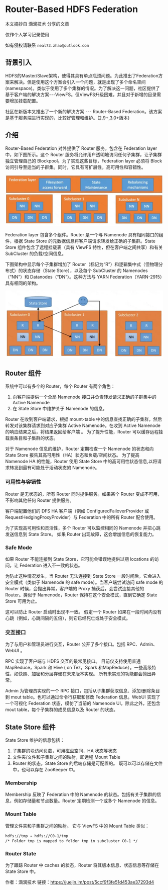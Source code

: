 # Router-Based HDFS Federation

本文摘抄自 滴滴技术 分享的文章

仅作个人学习记录使用

如有侵权请联系 `neal73.zhao@outlook.com`

## 背景引入

HDFS的Master/Slave架构，使得其具有单点瓶颈问题。为此推出了Federation方案来解决。但是使用这个方案会引入一个问题，就是出现了多个命名空间(namespace)。类似于使用了多个集群的情况。为了解决这一问题，社区提供了基于客户端的解决方案---ViewFS。但ViewFS升级困难，并且对于新增的目录需要增加挂载配置。

社区在新版本又推出了一个新的解决方案 --- Router-Based Federation。该方案是基于服务端进行实现的，比较好管理和维护。(2.9+,3.0+版本)

## 介绍

Router-Based Federation 对外提供了 Router 服务，包含在 Federation layer 中，如下图所示。这个 Router 服务将允许用户透明地访问任何子集群，让子集群独立管理自己的 Blockpool。为了实现这些目标，Federation layer 必须将 Block 访问引导至适当的子群集。同时，它具有可扩展性，高可用性和容错性。

![](../../../.gitbook/assets/data/hadoop/router-based-federation1.png)

Federation layer 包含多个组件。Router 是一个与 Namenode 具有相同接口的组件，根据 State Store 的元数据信息将客户端请求转发给正确的子集群。State Store 组件包含了远程挂载表（具有 ViewFS 特性，但在客户端之间共享）和有关 SubCluster 的负载/空间信息。

下图架构中显示每个子集群增加了 Router（标记为“R”）和逻辑集中式（但物理分布式）的状态存储（State Store），以及每个 SubCluster 的 Namenodes（“NN”）和 Datanodes（“DN”）。这种方法与 YARN Federation（YARN-2915）具有相同的架构。

![](../../../.gitbook/assets/data/hadoop/router-based-federation2.png)

## Router 组件

系统中可以有多个的 Router，每个 Router 有两个角色：
1. 向客户端提供一个全局 Namenode 接口并负责转发请求正确的子群集中的 Active Namenode
2. 在 State Store 中维护关于 Namenode 的信息。

Router 在收到客户端请求，根据 mount-table 中的信息查找正确的子集群，然后转发对该集群请求到对应子集群 Active Namenode。在收到 Active Namenode 的响应结果之后，将结果返回给客户端 。 为了提升性能，Router 可以缓存远程挂载表条目和子集群的状态。

对于 Namenode 信息的维护，Router 定期检查一个 Namenode 的状态和向 State Store 报告其高可用性（HA）状态和负载/空间状态。 为了提高 Namenode HA 的性能，Router 使用 State Store 中的高可用性状态信息,以将请求转发到最有可能处于活动状态的 Namenode。

### 可用性与容错性

Router 是无状态的，所有 Router 同时提供服务。如果某个 Router 变成不可用，不影响其他任何 Router 提供服务。

客户端配置他们的 DFS HA 客户端（例如 ConfiguredFailoverProvider 或 RequestHedgingProxyProvider）与 Federation 中的所有 Router 配合使用。

为了实现高可用性和灵活性，多个 Router 可以监控相同的 Namenode 并把心跳发送信息到 State Store。 如果 Router 出现故障，这会增加信息的恢复能力。

### Safe Mode

如果 Router 不能连接到 State Store，它可能会错误地提供过期 locations 的访问，让 Federation 进入不一致的状态。

为防止这种情况发生，当 Router 无法连接到 State Store 一段时间后，它会进入安全模式（类似于 Namenode 的 safe mode）。当客户端尝试访问 safe mode 的 Router 时候，会抛出异常，客户端的 Proxy 捕获后，会尝试连接其他的 Router。类似于 Namenode，Router 保持在这个安全模式，直到它确定 State Store 可用为止。

这可以防止 Router 启动时出现不一致。 假定一个 Router 如果在一段时间内没有心跳（例如，心跳间隔的五倍），则它已经死亡或处于安全模式。

### 交互接口

为了与用户和管理员进行交互，Router 公开了多个接口。包括 RPC、Admin、WebUI 。

RPC 实现了客户端与 HDFS 交互的最常见接口。 目前仅支持使用普通 MapReduce，Spark 和 Hive ( on Tez，Spark 和MapReduce）。一些高级特性，如快照、加密和分层存储在未来版本实现。 所有未实现的功能都会抛出异常。

Admin 为管理员实现的一个 RPC 接口，包括从子集群获取信息、添加/删除条目到 mout table。也可以通过命令行获取和修改 Federation 信息。WebUI 实现了一个可视化 Federation 状态，模仿了当前的 Namenode UI，除此之外，还包含 mout table，每个子集群的成员信息以及 Router 的状态。

## State Store 组件

State Store 维护的信息包括：
1. 子集群的块访问负载，可用磁盘空间，HA 状态等状态
2. 文件夹/文件和子集群之间的映射，即远程 Mount Table
3. Router 的状态。State Store 的后端存储是可配置的。 既可以可以存储在文件中，也可以存在 ZooKeeper 中。

### Membership

Membership 反映了 Federation 中的 Namenode 的状态。包括有关子集群的信息，例如存储量和节点数量。Router 定期检测一个或多个 Namenode 的信息。

### Mount Table

管理文件夹和子集群之间的映射。 它与 ViewFS 中的 Mount Table 类似：
```
hdfs://tmp → hdfs://C0-1/tmp 
/* Folder tmp is mapped to folder tmp in subcluster C0-1 */
```

### Router State

为了跟踪 Router 中 caches 的状态，Router 将其版本信息、状态信息等存储在 State Store 中。

作者：滴滴技术
链接：https://juejin.im/post/5ccf9f3fe51d453ae37293d4
